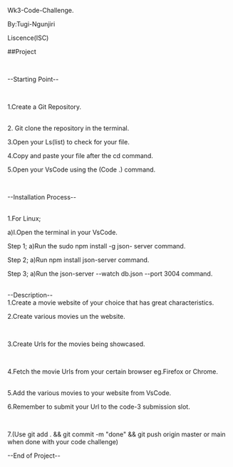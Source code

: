 Wk3-Code-Challenge.

By:Tugi-Ngunjiri

Liscence(ISC)

 ##Project

<br>

 --Starting Point--

 <br>

 1.Create a Git Repository.

<br>
2. Git clone the repository in the terminal.
<br>

 3.Open your Ls(list) to check for your file.
<br>

 4.Copy and paste your file after the cd  command.
<br>

5.Open your VsCode using the (Code  .)  command.

<br>

--Installation Process--

<br>
1.For Linux;
<br>

 a)I.Open the terminal in  your VsCode.
<br>

Step 1;
a)Run the sudo npm install -g json- server  command.
<br>

Step 2;
a)Run npm install json-server command.
<br>

Step 3;
a)Run  the json-server  --watch  db.json --port 3004 command.
<br>


<br>
--Description--

<br>
1.Create a movie website of your choice that has great characteristics.

<br>

2.Create various movies un the website.

<br>

3.Create Urls for  the movies being showcased.

<br>

4.Fetch the movie Urls from your certain browser eg.Firefox or Chrome.

<br>
5.Add the various movies to your website from VsCode.

<br>

6.Remember to submit your Url to the code-3 submission slot.

<br>

7.(Use git add  . &&  git commit -m  "done"  && git push origin master or main when done with your code challenge)

--End of Project--



